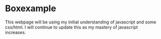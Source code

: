 # Boxexample
This webpage will be using my initial understanding of javascript and some css/html. I will continue to update this as my mastery of javascript increases.
